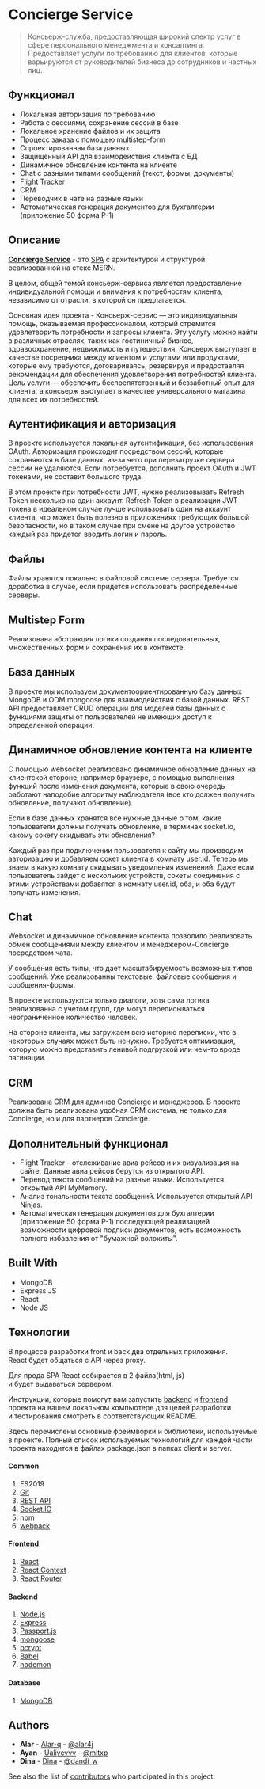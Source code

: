 # Concierge Service 

> Консьерж-служба, предоставляющая широкий спектр услуг в сфере персонального менеджмента и консалтинга. Предоставляет услуги по требованию для клиентов, которые варьируются от руководителей бизнеса до сотрудников и частных лиц.

## Функционал
* Локальная авторизация по требованию   
* Работа с сессиями, сохранение сессий в базе
* Локальное хранение файлов и их защита
* Процесс заказа с помощью multistep-form
* Спроектированная база данных 
* Защищенный API для взаимодействия клиента с БД
* Динамичное обновление контента на клиенте
* Chat с разными типами сообщений (текст, формы, документы)
* Flight Tracker
* CRM
* Переводчик в чате на разные языки
* Автоматическая генерация документов для бухгалтерии (приложение 50 форма P-1)

## Описание
[**Concierge Service**](https://github.com/Alar-q/Concierge) - это [SPA](https://medium.com/NeotericEU/single-page-application-vs-multiple-page-application-2591588efe58 "SPA") с архитектурой и структурой реализованной на стеке MERN.  

В целом, общей темой консьерж-сервиса является предоставление индивидуальной помощи и внимания к потребностям клиента, независимо от отрасли, в которой он предлагается.

Основная идея проекта - Консьерж-сервис — это индивидуальная помощь, оказываемая профессионалом, который стремится удовлетворить потребности и запросы клиента. Эту услугу можно найти в различных отраслях, таких как гостиничный бизнес, здравоохранение, недвижимость и путешествия. Консьерж выступает в качестве посредника между клиентом и услугами или продуктами, которые ему требуются, договариваясь, резервируя и предоставляя рекомендации для обеспечения удовлетворения потребностей клиента. Цель услуги — обеспечить беспрепятственный и беззаботный опыт для клиента, а консьерж выступает в качестве универсального магазина для всех их потребностей.

## Аутентификация и авторизация
В проекте используется локальная аутентификация, без использования OAuth. 
Авторизация происходит посредством сессий, которые сохраняются в базе данных, 
из-за чего при перезагрузке сервера сессии не удаляются. Если потребуется,
дополнить проект OAuth и JWT токенами, не составит большого труда. 

В этом проекте при потребности JWT, нужно реализовывать Refresh Token несколько на один аккаунт.
Refresh Token в реализации JWT токена в идеальном случае лучше использовать один на аккаунт 
клиента, что может быть полезно в приложениях требующих большой безопасности, 
но в таком случае при смене на другое устройство каждый раз придется вводить логин и пароль.  

## Файлы
Файлы хранятся локально в файловой системе сервера. 
Требуется доработка в случае, если придется использовать распределенные серверы.

## Multistep Form
Реализована абстракция логики создания последовательных,
множественных форм и сохранения их в контексте.

## База данных
В проекте мы используем документоориентированную базу данных MongoDB и ODM mongoose 
для взаимодействия с базой данных. REST API предоставляет CRUD операции для моделей 
базы данных с функциями защиты от пользователей не имеющих доступ к определенной операции. 

## Динамичное обновление контента на клиенте
С помощью websocket реализовано динамичное обновление данных на клиентской стороне, 
например браузере, с помощью выполнения функций после изменения документа, 
которые в свою очередь работают наподобие алгоритму наблюдателя 
(все кто должен получить обновление, получают обновление).

Если в базе данных хранятся все нужные данные о том, какие пользователи должны 
получать обновление, в терминах socket.io, какому сокету скидывать эти обновления? 

Каждый раз при подключении пользователя к сайту мы производим авторизацию и добавляем сокет 
клиента в комнату user.id. Теперь мы знаем в какую комнату скидывать уведомления изменений. 
Даже если пользователь зайдет с нескольких устройств, сокеты соединения с этими устройствами 
добавятся в комнату user.id, оба, и оба будут получать изменения.

## Chat
Websocket и динамичное обновление контента позволило реализовать обмен сообщениями 
между клиентом и менеджером-Concierge посредством чата. 

У сообщения есть типы, что дает масштабируемость возможных типов сообщений. 
Уже реализованны текстовые, файловые сообщения и сообщения-формы.

В проекте используются только диалоги, хотя сама логика реализованна с учетом групп, 
где могут переписываться неограниченное количество человек. 

На стороне клиента, мы загружаем всю историю переписки, что в некоторых случаях может быть ненужно. 
Требуется оптимизация, которую можно представить ленивой подгрузкой или чем-то вроде пагинации.

## CRM
Реализована CRM для админов Concierge и менеджеров. В проекте должна быть реализована удобная CRM система, не только для Concierge, но и для партнеров Concierge.

## Дополнительный функционал
* Flight Tracker - отслеживание авиа рейсов и их визуализация на сайте. Данные авиа рейсов берутся из открытого API. 
* Перевод текста сообщений на разные языки. Используется открытый API MyMemory. 
* Анализ тональности текста сообщений. Используется открытый API Ninjas.
* Автоматическая генерация документов для бухгалтерии (приложение 50 форма P-1) последующей реализацией возможности цифровой подписи документов, есть возможность полного избавления от "бумажной волокиты".

## Built With

* MongoDB
* Express JS
* React
* Node JS

## Технологии
В процессе разработки front и back два отдельных приложения.  
React будет общаться с API через proxy.

Для прода SPA React собирается в 2 файла(html, js)   
и будет выдаваться сервером.

Инструкции, которые помогут вам запустить
[backend](https://github.com/Alar-q/Concierge/tree/main/backend#readme)
и [frontend](https://github.com/Alar-q/Concierge/tree/main/frontend#readme)  
проекта на вашем локальном компьютере для целей разработки  
и тестирования
смотреть в соответствующих README.

Здесь перечислены основные фреймворки и библиотеки, используемые в проекте. Полный список используемых технологий для каждой части проекта находится в файлах package.json в папках client и server.

#### Common
1. ES2019
2. [Git](https://git-scm.com/book/ru/v1/%D0%92%D0%B2%D0%B5%D0%B4%D0%B5%D0%BD%D0%B8%D0%B5-%D0%9E%D1%81%D0%BD%D0%BE%D0%B2%D1%8B-Git "Git")
3. [REST API](https://www.restapitutorial.com/lessons/restquicktips.html "REST API")
4. [Socket.IO](https://socket.io/docs/ "Socket.IO")
5. [npm](https://en.wikipedia.org/wiki/Npm_(software))
6. [webpack](https://webpack.js.org/)

#### Frontend
1. [React](https://reactjs.org/docs/getting-started.html "React")
2. [React Context](https://reactjs.org/docs/context.html "React Context")
3. [React Router](https://www.w3schools.com/react/react_router.asp "React Router")

#### Backend
1. [Node.js](https://nodejs.org/en/ "Node.js")
2. [Express](https://expressjs.com/ru/guide/routing.html "Express")
3. [Passport.js](http://www.passportjs.org/docs/ "Passport.js")
4. [mongoose](https://mongoosejs.com/ "mongoose")
5. [bcrypt](https://www.npmjs.com/package/bcrypt "bcrypt")
6. [Babel](https://babeljs.io/docs/en/index.html "Babel")
7. [nodemon](https://www.npmjs.com/package/nodemon "nodemon")

#### Database
1. [MongoDB](https://www.mongodb.com/ "MongoDB")

## Authors

* **Alar** - [Alar-q](https://github.com/alar-q) - [@alar4j](https://t.me/alar4j)
* **Ayan** - [Ualiyevvv](https://github.com/ualiyevvv) - [@mitxp](https://t.me/mitxp)
* **Dina** - [Dina](https://github.com/DanDina777) - [@dandi_w](https://t.me/dandi_w)

See also the list of [contributors](https://github.com/alar-q/concierge/contributors) who participated in this project.